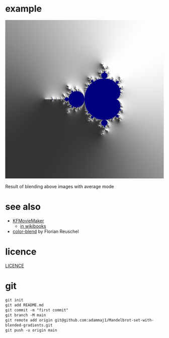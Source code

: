 

# example

![](./images/normal.png)  

[](./images/step_linear.png)  


Result of blending above images with average mode  

[](./images/average.png)  


# see also
* [KFMovieMaker](https://www.maths.town/after-effects-plugins/kfmoviemaker/kfmoviemaker-download-and-installation)
  * [in wikibooks](https://en.wikibooks.org/wiki/Fractals/kallesfraktaler#KFMovieMaker)
* [color-blend](https://github.com/loilo/color-blend) by Florian Reuschel



# licence
[LICENCE](LICENCE)


# git
```git
git init
git add README.md
git commit -m "first commit"
git branch -M main
git remote add origin git@github.com:adammaj1/Mandelbrot-set-with-blended-gradients.git
git push -u origin main
```
